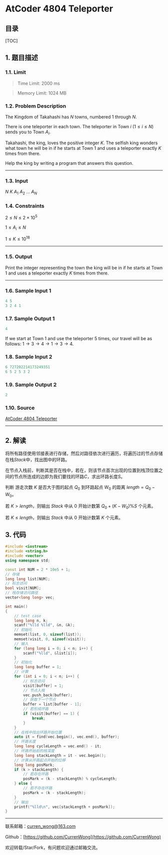 AtCoder 4804 Teleporter
===

目录
---

[TOC]

## 1. 题目描述

### 1.1. Limit

>Time Limit: 2000 ms

>Memory Limit: 1024 MB

### 1.2. Problem Description

The Kingdom of Takahashi has $N$ towns, numbered $1$ through $N$.

There is one teleporter in each town. The teleporter in Town $i$ $(1 \leq i \leq N)$ sends you to Town $A_i$.

Takahashi, the king, loves the positive integer $K$. The selfish king wonders what town he will be in if he starts at Town $1$ and uses a teleporter exactly $K$ times from there.

Help the king by writing a program that answers this question.

---

### 1.3. Input

$N$ $K$
$A_1\ A_2\ \dots \ A_N$

### 1.4. Constraints

$2 \leq N \leq 2 \times 10^5$

$1 \leq A_i \leq N$

$1 \leq K \leq 10^{18}$

---

### 1.5. Output

Print the integer representing the town the king will be in if he starts at Town $1$ and uses a teleporter exactly $K$ times from there.

---

### 1.6. Sample Input 1

```cpp
4 5
3 2 4 1
```

### 1.7. Sample Output 1

```cpp
4
```

If we start at Town $1$ and use the teleporter 5 times, our travel will be as follows: $1 \to 3 \to 4 \to 1 \to 3 \to 4$.

### 1.8. Sample Input 2

```cpp
6 727202214173249351
6 5 2 5 3 2
```

### 1.9. Sample Output 2

```cpp
2
```

### 1.10. Source

[AtCoder 4804 Teleporter](https://abc167.contest.atcoder.jp/tasks/abc167_d?lang=en)

---

## 2. 解读

将所有路径使用邻接表进行存储，然后对路径依次进行遍历，将遍历过的节点存储在栈$Stack$中，找出图中的环路。

在节点入栈前，判断其是否在栈中，若在，则该节点首次出现的位置到栈顶位置之间的节点所连成的边即为我们要找的环路$C$，求出环路长度$S$。

判断 游走次数 $K$ 是否大于图的起点 $Q_0$ 到环路起点 $W_0$ 的距离 $length = Q_0 - W_0$。

若 $K > length$，则输出 $Stack$ 中从 $0$ 开始计数第 $Q_0 + (K - W_0) \% S$ 个元素。

若 $K \le length$，则输出 $Stack$ 中从 $0$ 开始计数第 $K$ 个元素。

## 3. 代码

```cpp
#include <iostream>
#include <string.h>
#include <vector>
using namespace std;

const int NUM = 2 * 10e5 + 1;
// 存储
long long list[NUM];
// 标志访问
bool visit[NUM];
// 栈存储访问路径
vector<long long> vec;

int main()
{
    // test case
    long long n, k;
    scanf("%lld %lld", &n, &k);
    // 初始化
    memset(list, 0, sizeof(list));
    memset(visit, 0, sizeof(visit));
    // 输入
    for (long long i = 0; i < n; i++) {
        scanf("%lld", &list[i]);
    }
    // 初始化
    long long buffer = 1;
    // 计算
    for (int i = 0; i < n; i++) {
        // 标志访问
        visit[buffer] = 1;
        // 节点入栈
        vec.push_back(buffer);
        // 获取下一个节点
        buffer = list[buffer - 1];
        // 若形成环路
        if (visit[buffer] == 1) {
            break;
        }
    }
    // 在栈中找出环路开始位置
    auto it = find(vec.begin(), vec.end(), buffer);
    // 环路长度
    long long cycleLength = vec.end() - it;
    // 环路开始前的栈深度
    long long stackLength = it - vec.begin();
    // 计算从环路起点开始的位移
    long long posMark;
    if (k > stackLength) {
        // 若存在环路
        posMark = (k - stackLength) % cycleLength;
    } else {
        // 若不存在环路
        posMark = (k - stackLength);
    }
    // 输出
    printf("%lld\n", vec[stackLength + posMark]);
}
```

---

联系邮箱：curren_wong@163.com

Github：[https://github.com/CurrenWong](https://github.com/CurrenWong)

欢迎转载/Star/Fork，有问题欢迎通过邮箱交流。
